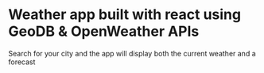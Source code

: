 # Weather app built with react using GeoDB & OpenWeather APIs

Search for your city and the app will display both the current weather and a forecast
